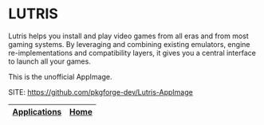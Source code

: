 # LUTRIS

 Lutris helps you install and play video games from all eras and from most gaming systems. By leveraging and combining existing emulators, engine re-implementations and compatibility layers, it gives you a central interface to launch all your games.
 
 This is the unofficial AppImage.

 SITE: https://github.com/pkgforge-dev/Lutris-AppImage

 | [Applications](https://portable-linux-apps.github.io/apps.html) | [Home](https://portable-linux-apps.github.io)
 | --- | --- |
